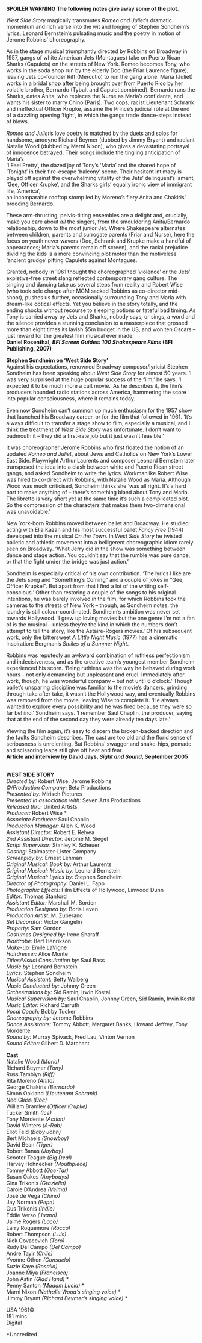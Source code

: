 
**SPOILER WARNING  The following notes give away some of the plot.**

_West Side Story_  magically  transmutes _Romeo and Juliet_’s dramatic momentum and rich verse into the wit and longing of Stephen Sondheim’s lyrics, Leonard Bernstein’s pulsating music and the poetry in motion of Jerome Robbins’ choreography.

As in the stage musical triumphantly directed by Robbins on Broadway in 1957, gangs of white American Jets (Montagues) take on Puerto Rican Sharks (Capulets) on the streets of New York. Romeo becomes Tony, who works in the soda shop run by the elderly Doc (the Friar Laurence figure), leaving Jets co-founder Riff (Mercutio) to run the gang alone. Maria (Juliet) works in a bridal shop after being brought over from Puerto Rico by her volatile brother, Bernardo (Tybalt and Capulet combined). Bernardo runs the Sharks, dates Anita, who replaces the Nurse as Maria’s confidante, and wants his sister to marry Chino (Paris). Two cops, racist Lieutenant Schrank and ineffectual Officer Krupke, assume the Prince’s judicial role at the end of a dazzling opening ‘fight’, in which the gangs trade dance-steps instead of blows.

_Romeo and Juliet_’s love poetry is matched by the duets and solos for handsome, anodyne Richard Beymer (dubbed by Jimmy Bryant) and radiant Natalie Wood (dubbed by Marni Nixon), who gives a devastating portrayal of innocence betrayed.  Their songs include the tingling anticipation of Maria’s  
‘I Feel Pretty’, the dazed joy of Tony’s ‘Maria’ and the shared hope of ‘Tonight’ in their fire-escape ‘balcony’ scene. Their hesitant intimacy is played off against the overwhelming vitality of the Jets’ delinquent’s lament, ‘Gee, Officer Krupke’, and the Sharks girls’ equally ironic view of immigrant life, ‘America’,  
an incomparable rooftop stomp led by Moreno’s fiery Anita and Chakiris’ brooding Bernardo.

These arm-thrusting, pelvis-tilting ensembles are a delight and, crucially, make you care about _all_ the singers, from the smouldering Anita/Bernardo relationship, down to the most junior Jet. Where Shakespeare alternates between children, parents and surrogate parents (Friar and Nurse), here the focus on youth never wavers (Doc, Schrank and Krupke make a handful of appearances; Maria’s parents remain off screen), and the racial prejudice dividing the kids is a more convincing plot motor than the motiveless ‘ancient grudge’ pitting Capulets against Montagues.

Granted, nobody in 1961 thought the choreographed ‘violence’ or the Jets’ expletive-free street slang reflected contemporary gang culture. The singing and dancing take us several steps from reality and Robert Wise (who took sole charge after MGM sacked Robbins as co-director mid-shoot), pushes us further, occasionally surrounding Tony and Maria with dream-like optical effects. Yet you believe in the story totally, and the ending shocks without recourse to sleeping potions or fateful bad timing. As Tony is carried away by Jets and Sharks, nobody says, or sings, a word and the silence provides a stunning conclusion to a masterpiece that grossed more than eight times its lavish $5m budget in the US, and won ten Oscars – just reward for the greatest film musical ever made.  
**Daniel Rosenthal, _BFI Screen Guides: 100 Shakespeare Films_ (BFI Publishing, 2007)**

**Stephen Sondheim on ‘West Side Story’**  
Against his expectations, renowned Broadway composer/lyricist Stephen Sondheim has been speaking about _West Side Story_ for almost 50 years. ‘I was very surprised at the huge popular success of the film,’ he says. ‘I expected it to be much more a cult movie.’ As he describes it, the film’s producers hounded radio stations across America, hammering the score into popular consciousness, where it remains today.

Even now Sondheim can’t summon up much enthusiasm for the 1957 show that launched his Broadway career, or for the film that followed in 1961. ‘It’s always difficult to transfer a stage show to film, especially a musical, and I think the treatment of _West Side Story_ was unfortunate. I don’t want to badmouth it – they did a first-rate job but it just wasn’t feasible.’

It was choreographer Jerome Robbins who first floated the notion of an updated _Romeo and Juliet_, about Jews and Catholics on New York’s Lower East Side. Playwright Arthur Laurents and composer Leonard Bernstein later transposed the idea into a clash between white and Puerto Rican street gangs, and asked Sondheim to write the lyrics. Workmanlike Robert Wise was hired to co-direct with Robbins, with Natalie Wood as Maria. Although Wood was much criticised, Sondheim thinks she ‘was all right. It’s a hard part to make anything of – there’s something bland about Tony and Maria. The libretto is very short yet at the same time it’s such a complicated plot. So the compression of the characters that makes them two-dimensional was unavoidable.’

New York-born Robbins moved between ballet and Broadway. He studied acting with Elia Kazan and his most successful ballet _Fancy Free_ (1944) developed into the musical _On the Town_. In _West Side Story_ he twisted balletic and athletic movement into a belligerent choreographic idiom rarely seen on Broadway. ‘What Jerry did in the show was something between dance and stage action. You couldn’t say that the rumble was pure dance, or that the fight under the bridge was just action.’

Sondheim is especially critical of his own contribution. ‘The lyrics I like are the Jets song and “Something’s Coming” and a couple of jokes in “Gee, Officer Krupke!”. But apart from that I find a lot of the writing self-conscious.’ Other than restoring a couple of the songs to his original intentions, he was barely involved in the film, for which Robbins took the cameras to the streets of New York – though, as Sondheim notes, the laundry is still colour-coordinated. Sondheim’s ambition was never set towards Hollywood. ‘I grew up loving movies but the one genre I’m not a fan of is the musical – unless they’re the kind in which the numbers don’t attempt to tell the story, like the Astaire-Rogers movies.’ Of his subsequent work, only the bittersweet _A Little Night Music_ (1977) has a cinematic inspiration: Bergman’s _Smiles of a Summer Night_.

Robbins was reputedly an awkward combination of ruthless perfectionism and indecisiveness, and as the creative team’s youngest member Sondheim experienced his scorn. ‘Being ruthless was the way he behaved during work hours – not only demanding but unpleasant and cruel. Immediately after work, though, he was wonderful company – but not until 6 o’clock.’ Though ballet’s unsparing discipline was familiar to the movie’s dancers, grinding through take after take, it wasn’t the Hollywood way, and eventually Robbins was removed from the movie, leaving Wise to complete it. ‘He always wanted to explore every possibility and he was fired because they were so far behind,’ Sondheim says. ‘I remember Saul Chaplin, the producer, saying that at the end of the second day they were already ten days late.’

Viewing the film again, it’s easy to discern the broken-backed direction and the faults Sondheim describes. The cast are too old and the florid sense of seriousness is unrelenting. But Robbins’ swagger and snake-hips, pomade and scissoring leaps still give off heat and fear.  
**Article and interview by David Jays, _Sight and Sound_, September 2005**
<br><br>

**WEST SIDE STORY**  
_Directed by:_ Robert Wise, Jerome Robbins  
_©/Production Company:_ Beta Productions  
_Presented by:_ Mirisch Pictures  
_Presented in association with:_  Seven Arts Productions  
_Released thru:_ United Artists  
_Producer:_ Robert Wise *  
_Associate Producer:_ Saul Chaplin  
_Production Manager:_ Allen K. Wood  
_Assistant Director:_ Robert E. Relyea  
_2nd Assistant Director:_ Jerome M. Siegel  
_Script Supervisor:_ Stanley K. Scheuer  
_Casting:_ Stalmaster-Lister Company  
_Screenplay by:_ Ernest Lehman  
_Original Musical: Book by:_ Arthur Laurents  
_Original Musical: Music by:_ Leonard Bernstein  
_Original Musical: Lyrics by:_ Stephen Sondheim  
_Director of Photography:_ Daniel L. Fapp  
_Photographic Effects:_ Film Effects of Hollywood, Linwood Dunn  
_Editor:_ Thomas Stanford  
_Assistant Editor:_ Marshall M. Borden  
_Production Designed by:_ Boris Leven  
_Production Artist:_ M. Zuberano  
_Set Decorator:_ Victor Gangelin  
_Property:_ Sam Gordon  
_Costumes Designed by:_ Irene Sharaff  
_Wardrobe:_ Bert Henrikson  
_Make-up:_ Emile LaVigne  
_Hairdresser:_ Alice Monte  
_Titles/Visual Consultation by:_ Saul Bass  
_Music by:_ Leonard Bernstein  
_Lyrics:_ Stephen Sondheim  
_Musical Assistant:_ Betty Walberg  
_Music Conducted by:_ Johnny Green  
_Orchestrations by:_ Sid Ramin, Irwin Kostal  
_Musical Supervision by:_ Saul Chaplin,  Johnny Green, Sid Ramin, Irwin Kostal  
_Music Editor:_ Richard Carruth  
_Vocal Coach:_ Bobby Tucker  
_Choreography by:_ Jerome Robbins  
_Dance Assistants:_ Tommy Abbott, Margaret Banks, Howard Jeffrey, Tony Mordente  
_Sound by:_ Murray Spivack, Fred Lau, Vinton Vernon  
_Sound Editor:_ Gilbert D. Marchant  

**Cast**  
Natalie Wood _(Maria)_  
Richard Beymer _(Tony)_  
Russ Tamblyn _(Riff)_  
Rita Moreno _(Anita)_  
George Chakiris _(Bernardo)_  
Simon Oakland _(Lieutenant Schrank)_  
Ned Glass _(Doc)_  
William Bramley _(Officer Krupke)_  
Tucker Smith _(Ice)_  
Tony Mordente _(Action)_  
David Winters _(A-Rab)_  
Eliot Feld _(Baby John)_  
Bert Michaels _(Snowboy)_  
David Bean _(Tiger)_  
Robert Banas _(Joyboy)_  
Scooter Teague _(Big Deal)_  
Harvey Hohnecker _(Mouthpiece)_  
Tommy Abbott _(Gee-Tar)_  
Susan Oakes _(Anybodys)_  
Gina Trikonis _(Graziella)_  
Carole D’Andrea _(Velma)_  
José de Vega _(Chino)_  
Jay Norman _(Pepe)_  
Gus Trikonis _(Indio)_  
Eddie Verso _(Juano)_  
Jaime Rogers _(Loco)_  
Larry Roquemore _(Rocco)_  
Robert Thompson _(Luis)_  
Nick Covacevich _(Toro)_  
Rudy Del Campo _(Del Campo)_  
Andre Tayir _(Chile)_  
Yvonne Othon _(Consuelo)_  
Suzie Kaye _(Rosalia)_  
Joanne Miya _(Francisca)_  
John Astin _(Glad Hand)_ *  
Penny Santon _(Madam Lucia)_ *  
Marni Nixon _(Nathalie Wood’s singing voice)_ *  
Jimmy Bryant _(Richard Beymer’s singing voice)_ *  

USA 1961©  
151 mins  
Digital

*Uncredited
<br><br>
<!--stackedit_data:
eyJoaXN0b3J5IjpbMTMxODQzNjc1NV19
-->